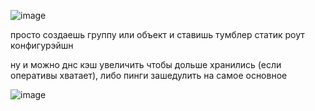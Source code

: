 ![image](https://github.com/user-attachments/assets/99011275-8d7c-4681-a85a-d234ea3d1497)

просто создаешь группу или объект и ставишь тумблер статик роут конфигурэйшн

ну и можно днс кэш увеличить чтобы дольше хранились (если оперативы хватает), либо пинги зашедулить на самое основное

![image](https://github.com/user-attachments/assets/785794aa-19eb-45e6-a77a-50f8f3494857)
